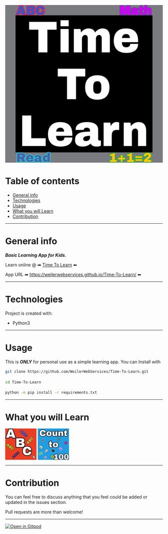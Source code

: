 <img align="center">![Time To Learn Logo](time-to-learn.png)

# Table of contents

- [General info](#general-info)
- [Technologies](#technologies)
- [Usage](#usage)
- [What you will Learn](#What-you-will-Learn)
- [Contribution](#contribution)

---

# General info

***Basic Learning App for Kids.***

Learn online @ ➡ [Time To Learn](https://weilerwebservices.github.io/Time-To-Learn/)  ⬅

App URL ➡ https://weilerwebservices.github.io/Time-To-Learn/ ⬅ 

---

# Technologies

Project is created with:
* Python3

---

# Usage

This is ***ONLY*** for personal use as a simple learning app. You can Install with

```bash
git clone https://github.com/WeilerWebServices/Time-To-Learn.git

cd Time-To-Learn

python -m pip install -r requirements.txt
```

---

# What you will Learn

![ABC's](src/abc/abc.png) ![Count to 100](src/math/count100.png)

---

# Contribution

You can feel free to discuss anything that you feel could be added or updated in the issues section.

Pull requests are more than welcome!

---

[![Open in Gitpod](https://gitpod.io/button/open-in-gitpod.svg)](https://gitpod.io/#https://github.com/WeilerWebServices/Time-To-Learn)
